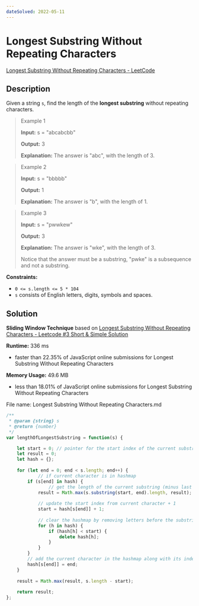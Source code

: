 ```yaml
---
dateSolved: 2022-05-11
---
```



# Longest Substring Without Repeating Characters

[Longest Substring Without Repeating Characters - LeetCode](https://leetcode.com/problems/longest-substring-without-repeating-characters/)

## Description

Given a string `s`, find the length of the **longest substring** without repeating characters.

> Example 1
>
> **Input:** s = "abcabcbb"
>
> **Output:** 3
>
> **Explanation:** The answer is "abc", with the length of 3.

> Example 2
>
> **Input:** s = "bbbbb"
>
> **Output:** 1
>
> **Explanation:** The answer is "b", with the length of 1.

> Example 3
>
> **Input:** s = "pwwkew"
>
> **Output:** 3
>
> **Explanation:** The answer is "wke", with the length of 3.
>
> Notice that the answer must be a substring, "pwke" is a subsequence and not a substring.

**Constraints:**

-   `0 <= s.length <= 5 * 104`
-   `s` consists of English letters, digits, symbols and spaces.

## Solution

**Sliding Window Technique**
based on [Longest Substring Without Repeating Characters - Leetcode #3 Short & Simple Solution](https://www.code-recipe.com/post/longest-substring-without-repeating-characters)

**Runtime:** 336 ms
- faster than 22.35% of JavaScript online submissions for Longest Substring Without Repeating Characters

**Memory Usage:** 49.6 MB
- less than 18.01% of JavaScript online submissions for Longest Substring Without Repeating Characters

File name: Longest Substring Without Repeating Characters.md

```js
/**
 * @param {string} s
 * @return {number}
 */
var lengthOfLongestSubstring = function(s) {

    let start = 0; // pointer for the start index of the current substring
    let result = 0;
    let hash = {};
    
    for (let end = 0; end < s.length; end++) {
		    // if current character is in hashmap
        if (s[end] in hash) {
		        // get the length of the current substring (minus last character) and compare with current result
            result = Math.max(s.substring(start, end).length, result);
            
            // update the start index from current character + 1
            start = hash[s[end]] + 1;
            
            // clear the hashmap by removing letters before the substring
            for (h in hash) {
                if (hash[h] < start) {
                    delete hash[h];
                }
            }
        }
        // add the current character in the hashmap along with its index
        hash[s[end]] = end;
    }
    
    result = Math.max(result, s.length - start);
    
    return result;
};
```